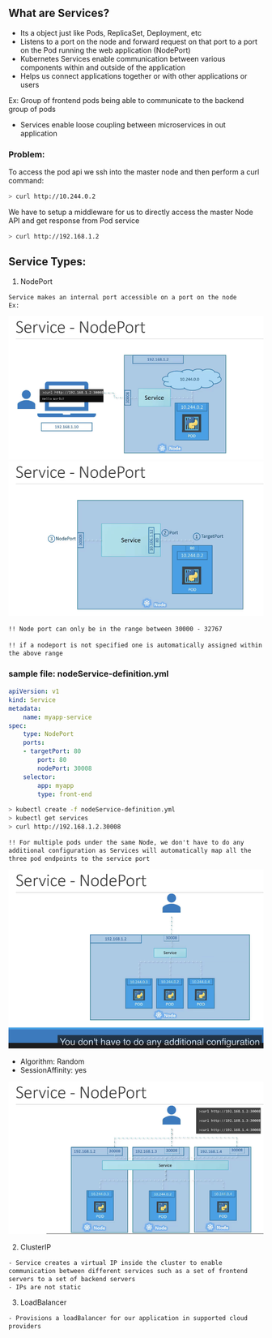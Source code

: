 ## What are Services?
- Its a object just like Pods, ReplicaSet, Deployment, etc
- Listens to a port on the node and forward request on that port to a port on the Pod running the web application (NodePort)
- Kubernetes Services enable communication between various components within and outside of the application
- Helps us connect applications together or with other applications or users

Ex: Group of frontend pods being able to communicate to the backend group of pods
- Services enable loose coupling between microservices in out application

### Problem: 
To access the pod api we ssh into the master node and then perform a curl command:
```sh
> curl http://10.244.0.2
```

We have to setup a middleware for us to directly access the master Node API and get response from Pod service 
```sh
> curl http://192.168.1.2
```

## Service Types:

  1. NodePort

    Service makes an internal port accessible on a port on the node
    Ex:
![image](Images/NodePort.png)
![image](Images/NodePort2.png)
    
    !! Node port can only be in the range between 30000 - 32767
    
    !! if a nodeport is not specified one is automatically assigned within the above range
 ### sample file: nodeService-definition.yml
```yml
apiVersion: v1
kind: Service
metadata:
    name: myapp-service
spec:
    type: NodePort
    ports:
    - targetPort: 80
        port: 80
        nodePort: 30008
    selector:
        app: myapp
        type: front-end
```
```sh
> kubectl create -f nodeService-definition.yml
> kubectl get services
> curl http://192.168.1.2.30008
```
    !! For multiple pods under the same Node, we don't have to do any additional configuration as Services will automatically map all the three pod endpoints to the service port
![image](Images/NodePortMulti.png)

- Algorithm: Random
- SessionAffinity: yes

![image](Images/NodePortMulti2.png)
 
 
 
 
  2. ClusterIP

    - Service creates a virtual IP inside the cluster to enable communication between different services such as a set of frontend servers to a set of backend servers
    - IPs are not static

  3. LoadBalancer

    - Provisions a loadBalancer for our application in supported cloud providers
